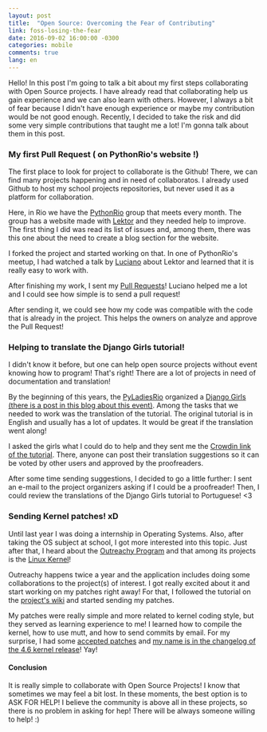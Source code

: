 ```yaml
---
layout: post
title:  "Open Source: Overcoming the Fear of Contributing"
link: foss-losing-the-fear
date: 2016-09-02 16:00:00 -0300
categories: mobile
comments: true
lang: en
---
```




Hello! In this post I'm going to talk a bit about my first steps collaborating with Open Source projects. I have already read that collaborating help us gain experience and we can also learn with others. However, I always a bit of fear because I didn't have enough experience or maybe my contribution would be not good enough. Recently, I decided to take the risk and did some very simple contributions that taught me a lot! I'm gonna talk about them in this post.


### My first Pull Request ( on PythonRio's website !)

The first place to look for project to collaborate is the Github! There, we can find many projects happening and in need of collaboratos. I already used Github to host my school projects repositories, but never used it as a platform for collaboration.

Here, in Rio we have the [PythonRio](http://pythonrio.python.org.br/) group that meets every month. The group has a website made with [Lektor](https://www.getlektor.com/) and they needed help to improve. The first thing I did was read its list of issues and, among them, there was this one about the need to create a blog section for the website.

I forked the project and started working on that. In one of PythonRio's meetup, I had watched a talk by [Luciano](https://lucianoratamero.github.io/) about Lektor and learned that it is really easy to work with.

After finishing my work, I sent my [Pull Requests](https://github.com/pythonrio/pythonrio.github.io/pulls?q=is%3Apr+is%3Aclosed+author%3Atfalbo)! Luciano helped me a lot and I could see how simple is to send a pull request! 

After sending it, we could see how my code was compatible with the code that is already in the project. This helps the owners on analyze and approve the Pull Request!


### Helping to translate the Django Girls tutorial!

I didn't know it before, but one can help open source projects without event knowing how to program! That's right! There are a lot of projects in need of documentation and translation!


By the beginning of this years, the [PyLadiesRio](http://rio.pyladies.com/) organized a [Django Girls (there is a post in this blog about this event)](http://blog.thaissa.eng.br/django/2016/03/14/my-first-django-girls/). Among the tasks that we needed to work was the translation of the tutorial. The original tutorial is in English and usually has a lot of updates. It would be great if the translation went along!

I asked the girls what I could do to help and they sent me the [Crowdin link of the tutorial](https://crowdin.com/project/django-girls-tutorial/pt-BR#). There, anyone can post their translation suggestions so it can be voted by other users and approved by the proofreaders.

After some time sending suggestions, I decided to go a little further: I sent an e-mail to the project organizers asking if I could be a proofreader! Then, I could review the translations of the Django Girls tutorial to Portuguese! <3
 

### Sending Kernel patches! xD

Until last year I was doing a internship in Operating Systems. Also, after taking the OS subject at school, I got more interested into this topic. Just after that, I heard about the [Outreachy Program](https://www.gnome.org/outreachy/) and that among its projects is the [Linux Kernel](https://kernelnewbies.org/OutreachyIntro)!


Outreachy happens twice a year and the application includes doing some collaborations to the project(s) of interest. I got really excited about it and start working on my patches right away! For that, I followed the tutorial on the [project's wiki](https://kernelnewbies.org/OutreachyIntro) and started sending my patches.

My patches were really simple and more related to kernel coding style, but they served as learning experience to me! I learned how to compile the kernel, how to use mutt, and how to send commits by email. For my surprise, I had some [accepted patches](http://git.kernel.org/cgit/linux/kernel/git/torvalds/linux.git/log/?qt=author&q=thaissa) and [my name is in the changelog of the 4.6 kernel release](https://github.com/gregkh/kernel-history/blob/master/email/addresses-4.6)! Yay!


#### Conclusion

It is really simple to collaborate with Open Source Projects! I know that sometimes we may feel a bit lost. In these moments, the best option is to ASK FOR HELP! I believe the community is above all in these projects, so there is no problem in asking for hep! There will be always someone willing to help! :)

